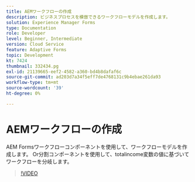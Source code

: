 ```yaml
---
title: AEMワークフローの作成
description: ビジネスプロセスを模倣できるワークフローモデルを作成します。
solution: Experience Manager Forms
type: Documentation
role: Developer
level: Beginner, Intermediate
version: Cloud Service
feature: Adaptive Forms
topic: Development
kt: 7424
thumbnail: 332434.pg
exl-id: 21139665-eef2-4582-a360-bd4b8dafaf6c
source-git-commit: ad203d7a34f5eff7de4768131c9b4ebae261da93
workflow-type: tm+mt
source-wordcount: '39'
ht-degree: 0%

---
```


# AEMワークフローの作成

AEM Formsワークフローコンポーネントを使用して、ワークフローモデルを作成します。 Or分割コンポーネントを使用して、totalincome変数の値に基づいてワークフローを分岐します。

>[!VIDEO](https://video.tv.adobe.com/v/332434?quality=12&learn=on)
